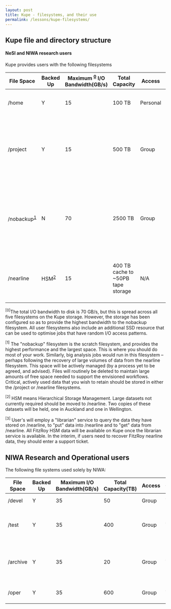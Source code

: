 ```yaml
---
layout: post
title: Kupe - filesystems, and their use
permalink: /lessons/kupe-filesystems/
---
```


## Kupe file and directory structure

#### NeSI and NIWA research users

Kupe provides users with the following filesystems

| File Space | Backed Up | Maximum <sup>[0](#0)</sup> I/O Bandwidth(GB/s) | Total Capacity | Access | Quota | Usage |
| --- | --- | --- | --- | --- | --- | --- |
| /home | Y | 15 | 100 TB | Personal | Y | Source code, control data, documentation etc. |
| /project | Y | 15 | 500 TB | Group | Y | Critical data (time enduring), Data collections, shared reference data, source code, shared data etc. |
| /nobackup<sup>[1](#1)</sup>| N | 70 | 2500 TB | Group | Y | Where most output should be read / written – the highest performance filesystem. Actively managed to remove unused data. |
| /nearline | HSM<sup>[2](#2)</sup> | 15 | 400 TB cache to ~50PB tape storage | N/A | Y | Data cache for HSM. Holds the records of all data written to tape via the librarian<sup>[3](#3)</sup> Service. |

<sup><a name="0">[0]</sup>The total I/O bandwidth to disk is 70 GB/s, but this is spread across all five filesystems on the Kupe storage. However, the storage has been configured so as to provide the highest bandwidth to the nobackup filesystem. All user filesystems also include an additional SSD resource that can be used to optimise jobs that have random I/O access patterns.</a>

<sup><a name="1"> [1]</sup>
The &quot;nobackup&quot; filesystem is the scratch filesystem, and provides the highest performance and the largest space. This is where you should do most of your work. Similarly, big analysis jobs would run in this filesystem – perhaps following the recovery of large volumes of data from the nearline filesystem.  This space will be actively managed (by a process yet to be agreed, and advised). Files will routinely be deleted to maintain large amounts of free space needed to support the envisioned workflows. Critical, actively used data that you wish to retain should be stored in either the /project or /nearline filesystems. </a>

<sup><a name="2">[2]</sup>
HSM means Hierarchical Storage Management. Large datasets not currently required should be moved to /nearline. Two copies of these datasets will be held, one in Auckland and one in Wellington.</a>

<sup><a name="3">[3]</sup>
User&#39;s will employ a &quot;librarian&quot; service to query the data they have stored on /nearline, to &quot;put&quot; data into /nearline and to &quot;get&quot; data from /nearline. All FitzRoy HSM data will be available on Kupe once the librarian service is available. In the interim, if users need to recover FitzRoy nearline data, they should enter a support ticket.</a>

## NIWA Research and Operational users

The following file systems used solely by NIWA:

| File Space | Backed Up | Maximum I/O Bandwidth(GB/s) | Total Capacity(TB) | Access | Quota | Usage |
| --- | --- | --- | --- | --- | --- | --- |
| /devel | Y | 35 | 50 | Group | Y | Science development |
| /test | Y | 35 | 400 | Group | Y | Parallel Testing of forecast system science |
| /archive | Y | 35 | 20 | Group | Y | Rolling archive of forecast system outputs and restart files |
| /oper | Y | 35 | 600 | Group | Y | Operational forecast system |
